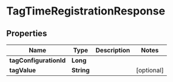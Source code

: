 

# TagTimeRegistrationResponse


## Properties

| Name | Type | Description | Notes |
|------------ | ------------- | ------------- | -------------|
|**tagConfigurationId** | **Long** |  |  |
|**tagValue** | **String** |  |  [optional] |



